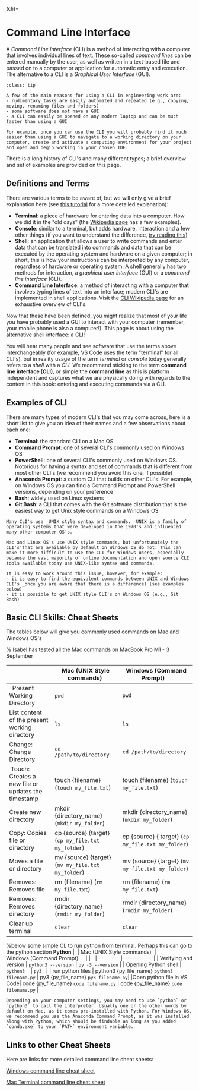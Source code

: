 (cli)=
# Command Line Interface

A _Command Line Interface_ (CLI) is a method of interacting with a computer that involves individual lines of text. These so-called _command lines_ can be entered manually by the user, as well as written in a text-based file and passed on to a computer or application for automatic entry and execution. The alternative to a CLI is a _Graphical User Interface_ (GUI).

```{admonition} Why use a CLI?
:class: tip

A few of the main reasons for using a CLI in engineering work are:
- rudimentary tasks are easily automated and repeated (e.g., copying, moving, renaming files and folders)
- some software does not have a GUI
- a CLI can easily be opened on any modern laptop and can be much faster than using a GUI

For example, once you can use the CLI you will probably find it much easier than using a GUI to navigate to a working directory on your computer, create and activate a computing environment for your project and open and begin working in your chosen IDE.
```

There is a long history of CLI's and many different types; a brief overview and set of examples are provided on this page.

## Definitions and Terms

There are various terms to be aware of, but we will only give a brief explanation here (see [this tutorial](https://www.tutorialspoint.com/difference-between-terminal-console-shell-and-command-line#:~:text=To%20summarize%2C%20a%20terminal%20is,textual%20commands%20into%20the%20shell.) for a more detailed explanation):

- **Terminal**: a piece of hardware for entering data into a computer. How we did it in the "old days" (the [Wikipedia page](https://en.wikipedia.org/wiki/Computer_terminal) has a few examples).
- **Console**: similar to a terminal, but adds hardware, interaction and a few other things (if you want to understand the difference, [try reading this](https://en.wikipedia.org/wiki/Computer_terminal#System_console))
- **Shell**: an application that allows a user to write commands and enter data that can be translated into commands and data that can be executed by the operating system and hardware on a given computer; in short, this is how your instructions can be interpreted by any computer, regardless of hardware or operating system. A shell generally has two methods for interaction, a _graphical user interface_ (GUI) or a _command line interface_ (CLI).
- **Command Line Interface**: a method of interacting with a computer that involves typing lines of text into an interface; modern CLI's are implemented in shell applications. Visit the [CLI Wikipedia page](https://en.wikipedia.org/wiki/Command-line_interface) for an exhaustive overview of CLI's.

Now that these have been defined, you might realize that most of your life you have probably used a GUI to interact with your computer (remember, your mobile phone is also a computer!). This page is about using the alternative shell interface: a CLI!

You will hear many people and see software that use the terms above interchangeably (for example, VS Code uses the term "terminal" for all CLI's), but in reality usage of the term _terminal_ or _console_ today generally refers to a _shell_ with a _CLI._ We recommend sticking to the term **command line interface (CLI)**, or simple the **command line** as this is platform independent and captures what we are physically doing with regards to the content in this book: entering and executing commands via a CLI.

## Examples of CLI

There are many types of modern CLI's that you may come across, here is a short list to give you an idea of their names and a few observations about each one:

- **Terminal**: the standard CLI on a Mac OS
- **Command Prompt**: one of several CLI's commonly used on Windows OS
- **PowerShell**: one of several CLI's commonly used on Windows OS. Notorious for having a syntax and set of commands that is different from most other CLI's (we recommend you avoid this one, if possible)
- **Anaconda Prompt**: a custom CLI that builds on other CLI's. For example, on Windows OS you can find a Command Prompt and PowerShell versions, depending on your preference
- **Bash**: widely used on Linux systems
- **Git Bash**: a CLI that comes with the Git software distribution that is the easiest way to get Unix style commands on a Windows OS



```{tip}
Many CLI's use _UNIX style syntax and commands._ UNIX is a family of operating systems that were developed in the 1970's and influenced many other computer OS's.

Mac and Linux OS's use UNIX style commands, but unfortunately the CLI's'that are available by default on Windows OS do not. This can make it more difficult to use the CLI for Windows users, especially because the vast majority of online documentation and open source CLI tools available today use UNIX-like syntax and commands.

It is easy to work around this issue, however, for example:
- it is easy to find the equivalent commands between UNIX and Windows CLI's _once you are aware that there is a difference) (see examples below)
- it is possible to get UNIX style CLI's on Windows OS (e.g., Git Bash)
```

## Basic CLI Skills: Cheat Sheets

The tables below will give you commonly used commands on Mac and Windows OS's

% Isabel has tested all the Mac commands on MacBook Pro M1 - 3 September

|  | Mac (UNIX Style commands)  | Windows (Command Prompt)     |
|--|----------|-------------|
|    Present Working Directory  | `pwd`      | `pwd` |
| List content of the present working directory | `ls`        |  `ls`   |
| Change: Change Directory | `cd /path/to/directory` | `cd /path/to/directory`  |
|   Touch: Creates a new file or updates the timestamp  | touch {filename} (`touch my_file.txt`) | touch {filename} (`touch my_file.txt`)|
| Create new directory  | mkdir {directory_name} (`mkdir my_folder`)  | mkdir {directory_name} (`mkdir my_folder`)   |
| Copy: Copies file or directory | cp {source} {target} (`cp my_file.txt my_folder`)| cp {source}  { target} (`cp my_file.txt my_folder`)|
| Moves a file or directory| mv {source} {target} (`mv my_file.txt my_folder`)| mv {source} {target} (`mv my_file.txt my_folder`)|
| Removes: Removes file |  rm {filename} (`rm my_file.txt`) |  rm {filename} (`rm my_file.txt`)|
| Removes: Removes directory|  rmdir {directory_name} (`rmdir my_folder`) |  rmdir {directory_name}  (`rmdir my_folder`) |
| Clear up terminal | `clear` | `clear` |

%below some simple CL to run python from terminal. Perhaps this can go to the python section
**Python**
|  | Mac (UNIX Style commands)  | Windows (Command Prompt)     |
|--|----------|-------------|
|  Verifying and version  | `python3 --version` | `py -3 --version` |
| Opening Python shell | `python3`    |  `py3`   |
| run python files | python3 {py_file_name} `python3 filename.py` | py3 {py_file_name} `py3 filename.py`|
|Open python file in VS Code| code {py_file_name} `code filename.py` | code {py_file_name} `code filename.py` |

```{tip}
Depending on your computer settings, you may need to use `python` or `python3` to call the interpreter. Usually one or the other words by default on Mac, as it comes pre-installed with Python. For Windows OS, we recommend you use the Anaconda Command Prompt, as it was installed along with Python, which should be findable as long as you added `conda.exe` to your `PATH` environment variable.
```

<!-- Add the code command for opening Python file in VS Code. Open palette `Cmd +Shift + p`  (`<Shell Command: Install 'code' command in PATH> `) -->

<!-- `exit` leaves the CLI -->

## Links to other Cheat Sheets

Here are links for more detailed command line cheat sheets:

[Windows command line cheat sheet](https://gist.github.com/hofmannsven/8392477) 

[Mac Terminal command line cheat sheet](https://github.com/0nn0/terminal-mac-cheatsheet)